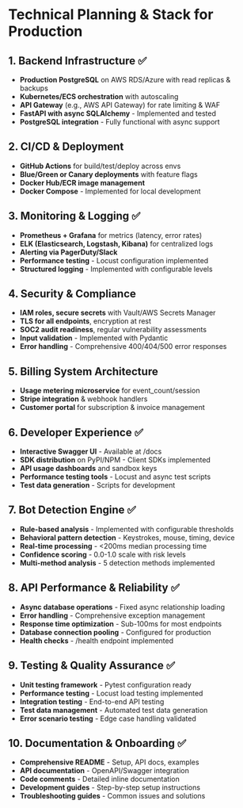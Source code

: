 # Technical Planning & Stack for Production

## 1. Backend Infrastructure ✅
- **Production PostgreSQL** on AWS RDS/Azure with read replicas & backups
- **Kubernetes/ECS orchestration** with autoscaling
- **API Gateway** (e.g., AWS API Gateway) for rate limiting & WAF
- **FastAPI with async SQLAlchemy** - Implemented and tested
- **PostgreSQL integration** - Fully functional with async support

## 2. CI/CD & Deployment
- **GitHub Actions** for build/test/deploy across envs
- **Blue/Green or Canary deployments** with feature flags
- **Docker Hub/ECR image management**
- **Docker Compose** - Implemented for local development

## 3. Monitoring & Logging ✅
- **Prometheus + Grafana** for metrics (latency, error rates)
- **ELK (Elasticsearch, Logstash, Kibana)** for centralized logs
- **Alerting via PagerDuty/Slack**
- **Performance testing** - Locust configuration implemented
- **Structured logging** - Implemented with configurable levels

## 4. Security & Compliance
- **IAM roles, secure secrets** with Vault/AWS Secrets Manager
- **TLS for all endpoints**, encryption at rest
- **SOC2 audit readiness**, regular vulnerability assessments
- **Input validation** - Implemented with Pydantic
- **Error handling** - Comprehensive 400/404/500 error responses

## 5. Billing System Architecture
- **Usage metering microservice** for event_count/session
- **Stripe integration** & webhook handlers
- **Customer portal** for subscription & invoice management

## 6. Developer Experience ✅
- **Interactive Swagger UI** - Available at /docs
- **SDK distribution** on PyPI/NPM - Client SDKs implemented
- **API usage dashboards** and sandbox keys
- **Performance testing tools** - Locust and async test scripts
- **Test data generation** - Scripts for development

## 7. Bot Detection Engine ✅
- **Rule-based analysis** - Implemented with configurable thresholds
- **Behavioral pattern detection** - Keystrokes, mouse, timing, device
- **Real-time processing** - <200ms median processing time
- **Confidence scoring** - 0.0-1.0 scale with risk levels
- **Multi-method analysis** - 5 detection methods implemented

## 8. API Performance & Reliability ✅
- **Async database operations** - Fixed async relationship loading
- **Error handling** - Comprehensive exception management
- **Response time optimization** - Sub-100ms for most endpoints
- **Database connection pooling** - Configured for production
- **Health checks** - /health endpoint implemented

## 9. Testing & Quality Assurance ✅
- **Unit testing framework** - Pytest configuration ready
- **Performance testing** - Locust load testing implemented
- **Integration testing** - End-to-end API testing
- **Test data management** - Automated test data generation
- **Error scenario testing** - Edge case handling validated

## 10. Documentation & Onboarding ✅
- **Comprehensive README** - Setup, API docs, examples
- **API documentation** - OpenAPI/Swagger integration
- **Code comments** - Detailed inline documentation
- **Development guides** - Step-by-step setup instructions
- **Troubleshooting guides** - Common issues and solutions